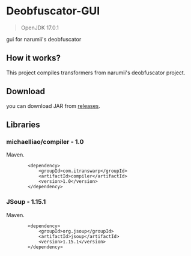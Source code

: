 # Deobfuscator-GUI

> OpenJDK 17.0.1

gui for narumii's deobfuscator

## How it works?
This project compiles transformers from narumii's deobfuscator project. 

## Download
you can download JAR from [releases](https://github.com/supeer1/Deobfuscator-GUI/releases/).

## Libraries
### michaelliao/compiler - 1.0
Maven.
```
        <dependency>
            <groupId>com.itranswarp</groupId>
            <artifactId>compiler</artifactId>
            <version>1.0</version>
        </dependency>
```
### JSoup - 1.15.1
Maven.
```
        <dependency>
            <groupId>org.jsoup</groupId>
            <artifactId>jsoup</artifactId>
            <version>1.15.1</version>
        </dependency>
```
